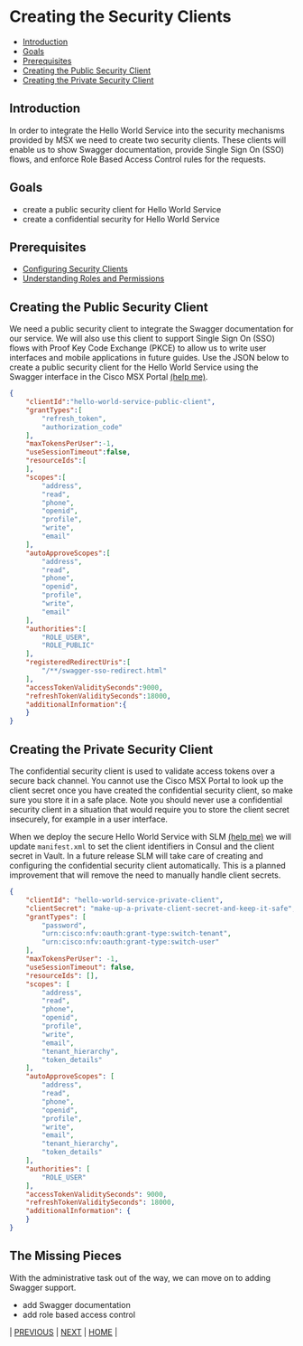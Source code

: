 # Creating the Security Clients

* [Introduction](#introduction)
* [Goals](#goals)
* [Prerequisites](#prerequisites)
* [Creating the Public Security Client](#creating-the-public-security-client)
* [Creating the Private Security Client](#creating-the-private-security-client)


## Introduction
In order to integrate the Hello World Service into the security mechanisms provided by MSX we need to create two security clients. These clients will enable us to show Swagger documentation, provide Single Sign On (SSO) flows, and enforce Role Based Access Control rules for the requests.


## Goals
* create a public security client for Hello World Service
* create a confidential security for Hello World Service


## Prerequisites
* [Configuring Security Clients](../01-msx-developer-program-basics/80-configuring-security-clients.md)
* [Understanding Roles and Permissions](../01-msx-developer-program-basics/90-understanding-roles-and-permissions.md)


## Creating the Public Security Client
We need a public security client to integrate the Swagger documentation for our service. We will also use this client to support Single Sign On (SSO) flows with Proof Key Code Exchange (PKCE) to allow us to write user interfaces and mobile applications in future guides. Use the JSON below to create a public security client for the Hello World Service using the Swagger interface in the Cisco MSX Portal [(help me)](../01-msx-developer-program-basics/80-configuring-security-clients.md).

```json
{
    "clientId":"hello-world-service-public-client",
    "grantTypes":[
        "refresh_token",
        "authorization_code"
    ],
    "maxTokensPerUser":-1,
    "useSessionTimeout":false,
    "resourceIds":[
    ],
    "scopes":[
        "address",
        "read",
        "phone",
        "openid",
        "profile",
        "write",
        "email"
    ],
    "autoApproveScopes":[
        "address",
        "read",
        "phone",
        "openid",
        "profile",
        "write",
        "email"
    ],
    "authorities":[
        "ROLE_USER",
        "ROLE_PUBLIC"
    ],
    "registeredRedirectUris":[
        "/**/swagger-sso-redirect.html"
    ],
    "accessTokenValiditySeconds":9000,
    "refreshTokenValiditySeconds":18000,
    "additionalInformation":{
    }
}
```


## Creating the Private Security Client
The confidential security client is used to validate access tokens over a secure back channel. You cannot use the Cisco MSX Portal to look up the client secret once you have created the confidential security client, so make sure you store it in a safe place. Note you should never use a confidential security client in a situation that would require you to store the client secret insecurely, for example in a user interface. 

When we deploy the secure Hello World Service with SLM [(help me)](../03-msx-component-manager/01-what-is-component-manager-in-a-nutshell.md) we will update `manifest.xml` to set the client identifiers in Consul and the client secret in Vault. In a future release SLM will take care of creating and configuring the confidential security client automatically. This is a planned improvement that will remove the need to manually handle client secrets.

```json
{
    "clientId": "hello-world-service-private-client",
    "clientSecret": "make-up-a-private-client-secret-and-keep-it-safe",
    "grantTypes": [
        "password", 
        "urn:cisco:nfv:oauth:grant-type:switch-tenant", 
        "urn:cisco:nfv:oauth:grant-type:switch-user"
    ],
    "maxTokensPerUser": -1,
    "useSessionTimeout": false,
    "resourceIds": [],
    "scopes": [
        "address",
        "read",
        "phone",
        "openid",
        "profile",
        "write",
        "email",
        "tenant_hierarchy", 
        "token_details"
    ],
    "autoApproveScopes": [
        "address",
        "read",
        "phone",
        "openid",
        "profile",
        "write",
        "email",
        "tenant_hierarchy", 
        "token_details"
    ],
    "authorities": [
        "ROLE_USER"
    ],
    "accessTokenValiditySeconds": 9000,
    "refreshTokenValiditySeconds": 18000,
    "additionalInformation": {
    }
}
```

## The Missing Pieces
With the administrative task out of the way, we can move on to adding Swagger support.
* add Swagger documentation
* add role based access control


| [PREVIOUS](06-persisting-domain-specific-data.md) | [NEXT](09-adding-swagger-support.md) | [HOME](../index.md#go-hello-world-service-example) |
